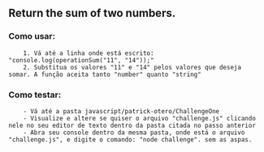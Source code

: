 ## Return the sum of two numbers.

### Como usar:
        1. Vá até a linha onde está escrito: "console.log(operationSum("11", "14"));" 
        2. Substitua os valores "11" e "14" pelos valores que deseja somar. A função aceita tanto "number" quanto "string"

### Como testar:
        - Vá até a pasta javascript/patrick-otero/ChallengeOne
        - Visualize e altere se quiser o arquivo "challenge.js" clicando nele no seu editor de texto dentro da pasta citada no passo anterior
        - Abra seu console dentro da mesma pasta, onde está o arquivo "challenge.js", e digite o comando: "node challenge". sem as aspas.